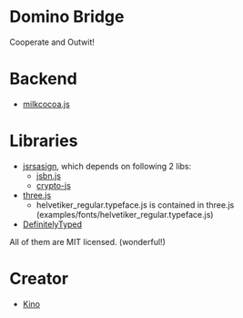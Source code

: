 ﻿Domino Bridge
=====

Cooperate and Outwit!


# Backend

- [milkcocoa.js](https://mlkcca.com/)


# Libraries

-  [jsrsasign](https://github.com/kjur/jsrsasign/), which depends on following 2 libs:
   +  [jsbn.js](http://www-cs-students.stanford.edu/~tjw/jsbn/)
   +  [crypto-js](https://code.google.com/p/crypto-js/)
-  [three.js](http://mrdoob.github.io/three.js/)
   +  helvetiker\_regular.typeface.js is contained in three.js (examples/fonts/helvetiker_regular.typeface.js)
-  [DefinitelyTyped](http://definitelytyped.org/)

All of them are MIT licensed. (wonderful!)


# Creator

-  [Kino](http://kinon.sakura.ne.jp/)
